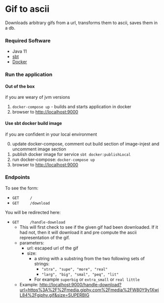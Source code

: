 # Gif to ascii

Downloads arbitrary gifs from a url, transforms them to ascii, saves them in a db.

### Required Software
* Java 11
* [sbt](http://www.scala-sbt.org/download.html)
* [Docker](https://docs.docker.com/engine/installation/)

### Run the application

#### Out of the box
if you are weary of jvm versions

1. `docker-compose up` - builds and starts application in docker
2. browser to [http://localhost:9000](http://localhost:9000)

#### Use sbt docker build image
if you are confident in your local environment

0. update docker-compose, comment out build section of image-injest and uncomment image section
1. publish docker image for service `sbt docker:publishLocal`
2. run docker-compose: `docker-compose up`
3. browser to [http://localhost:9000](http://localhost:9000)

### Endpoints

To see the form:

* `GET     /`
* `GET     /download`

You will be redirected here:

* `GET     /handle-download`
  * This will first check to see if the given gif had been downloaded.  If it had not, then it will download it and pre compute the ascii representation of the gif.
  * parameters:
    * url: escaped url of the gif
    * size:
      * a string with a substring from the two following sets of strings:
        * `"xtra", "supe", "more", "real"`
        * `"larg", "big", "smal", "peq", "lit"`
      * For example `superbig` or `extra_small` or `real little`
  * Example: [http://localhost:9000/handle-download?url=https%3A%2F%2Fmedia.giphy.com%2Fmedia%2FW80Y9y1XwiL84%2Fgiphy.gif&size=SUPERBIG](http://localhost:9000/handle-download?url=https%3A%2F%2Fmedia.giphy.com%2Fmedia%2FW80Y9y1XwiL84%2Fgiphy.gif&size=SUPERBIG)
